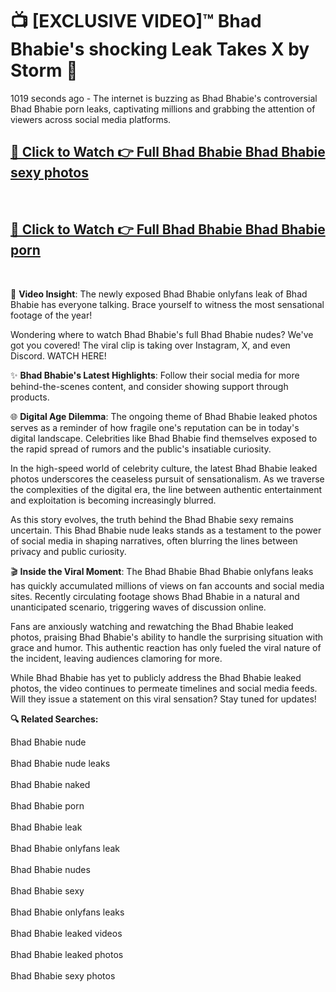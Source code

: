 # 📺 [EXCLUSIVE VIDEO]™ Bhad Bhabie's shocking Leak Takes X by Storm 🚀

1019 seconds ago - The internet is buzzing as Bhad Bhabie's controversial Bhad Bhabie porn leaks, captivating millions and grabbing the attention of viewers across social media platforms.

<h2><a href="https://github-6l9.pages.dev/link1">🔗 Click to Watch 👉 Full Bhad Bhabie Bhad Bhabie sexy photos</a></h2><br>
<h2><a href="https://github-6l9.pages.dev/link2">🔗 Click to Watch 👉 Full Bhad Bhabie Bhad Bhabie porn</a></h2><br>

🎥 **Video Insight**: The newly exposed Bhad Bhabie onlyfans leak of Bhad Bhabie has everyone talking. Brace yourself to witness the most sensational footage of the year!

Wondering where to watch Bhad Bhabie's full Bhad Bhabie nudes? We've got you covered! The viral clip is taking over Instagram, X, and even Discord. WATCH HERE!

✨ **Bhad Bhabie's Latest Highlights**: Follow their social media for more behind-the-scenes content, and consider showing support through products.

🌐 **Digital Age Dilemma**: The ongoing theme of Bhad Bhabie leaked photos serves as a reminder of how fragile one's reputation can be in today's digital landscape. Celebrities like Bhad Bhabie find themselves exposed to the rapid spread of rumors and the public's insatiable curiosity.

In the high-speed world of celebrity culture, the latest Bhad Bhabie leaked photos underscores the ceaseless pursuit of sensationalism. As we traverse the complexities of the digital era, the line between authentic entertainment and exploitation is becoming increasingly blurred.

As this story evolves, the truth behind the Bhad Bhabie sexy remains uncertain. This Bhad Bhabie nude leaks stands as a testament to the power of social media in shaping narratives, often blurring the lines between privacy and public curiosity.

🎬 **Inside the Viral Moment**: The Bhad Bhabie Bhad Bhabie onlyfans leaks has quickly accumulated millions of views on fan accounts and social media sites. Recently circulating footage shows Bhad Bhabie in a natural and unanticipated scenario, triggering waves of discussion online.

Fans are anxiously watching and rewatching the Bhad Bhabie leaked photos, praising Bhad Bhabie's ability to handle the surprising situation with grace and humor. This authentic reaction has only fueled the viral nature of the incident, leaving audiences clamoring for more.

While Bhad Bhabie has yet to publicly address the Bhad Bhabie leaked photos, the video continues to permeate timelines and social media feeds. Will they issue a statement on this viral sensation? Stay tuned for updates!

<strong>🔍 Related Searches:</strong>

Bhad Bhabie nude
<br><br>
Bhad Bhabie nude leaks
<br><br>
Bhad Bhabie naked
<br><br>
Bhad Bhabie porn
<br><br>
Bhad Bhabie leak
<br><br>
Bhad Bhabie onlyfans leak
<br><br>
Bhad Bhabie nudes
<br><br>
Bhad Bhabie sexy
<br><br>
Bhad Bhabie onlyfans leaks
<br><br>
Bhad Bhabie leaked videos
<br><br>
Bhad Bhabie leaked photos
<br><br>
Bhad Bhabie sexy photos
<br><br>

